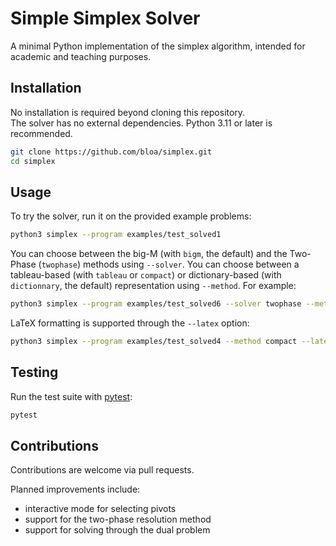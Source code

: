 # Simple Simplex Solver

A minimal Python implementation of the simplex algorithm, intended for academic and teaching purposes.


## Installation

No installation is required beyond cloning this repository.  
The solver has no external dependencies.
Python 3.11 or later is recommended.

```bash
git clone https://github.com/bloa/simplex.git
cd simplex
```


## Usage

To try the solver, run it on the provided example problems:

```bash
python3 simplex --program examples/test_solved1
```

You can choose between the big-M (with `bigm`, the default) and the Two-Phase (`twophase`) methods using `--solver`.
You can choose between a tableau-based (with `tableau` or `compact`) or dictionary-based (with `dictionnary`, the default) representation using `--method`.
For example:

```bash
python3 simplex --program examples/test_solved6 --solver twophase --method tableau
```

LaTeX formatting is supported through the `--latex` option:

```bash
python3 simplex --program examples/test_solved4 --method compact --latex
```

## Testing

Run the test suite with [pytest](https://pytest.org/):

```bash
pytest
```

## Contributions

Contributions are welcome via pull requests.

Planned improvements include:
- interactive mode for selecting pivots
- support for the two-phase resolution method
- support for solving through the dual problem
